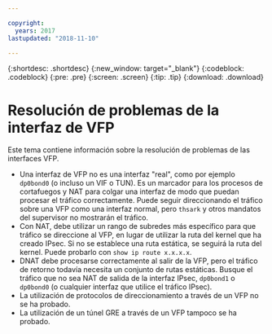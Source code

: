 ```yaml
---

copyright:
  years: 2017
lastupdated: "2018-11-10"

---
```


{:shortdesc: .shortdesc}
{:new_window: target="_blank"}
{:codeblock: .codeblock}
{:pre: .pre}
{:screen: .screen}
{:tip: .tip}
{:download: .download}

# Resolución de problemas de la interfaz de VFP
Este tema contiene información sobre la resolución de problemas de las interfaces VFP.

* Una interfaz de VFP no es una interfaz "real", como por ejemplo ` dp0bond0 ` (o incluso un VIF o TUN). Es un marcador para los procesos de cortafuegos y NAT para colgar una interfaz de modo que puedan procesar el tráfico correctamente. Puede seguir direccionando el tráfico sobre una VFP como una interfaz normal, pero `thsark` y otros mandatos del supervisor no mostrarán el tráfico.
* Con NAT, debe utilizar un rango de subredes más específico para que tráfico se direccione al VFP, en lugar de utilizar la ruta del kernel que ha creado IPsec. Si no se establece una ruta estática, se seguirá la ruta del kernel. Puede probarlo con `show ip route x.x.x.x`.
* DNAT debe procesarse correctamente al salir de la VFP, pero el tráfico de retorno todavía necesita un conjunto de rutas estáticas. Busque el tráfico que no sea NAT de salida de la interfaz IPsec, `dp0bond1` o `dp0bond0` (o cualquier interfaz que utilice el tráfico IPsec).
* La utilización de protocolos de direccionamiento a través de un VFP no se ha probado. 
* La utilización de un túnel GRE a través de un VFP tampoco se ha probado.
